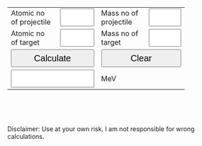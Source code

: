 <style>
#calc{width:400px;height:250px;}
#btn{width:100%;height:40px;font-size:20px;}
</style>
<form Name="calc">
<table id="calc" border=0>
<tr>
<td colspan=1> Atomic no of projectile</td> 
<td colspan=1><input id="btn" name="displayZproj" onkeypress="return event.charCode >= 48 && event.charCode <= 57" type="text"></td>
<!--<td style="displayZproj:none"><input name="M" type="number"></td>-->
<td colspan=1>Mass no of projectile</td>
<td colspan=1><input id="btn" name="displayAproj" onkeypress="return event.charCode >= 48 && event.charCode <= 57" type="text"></td>
</tr>
<tr>
<td colspan=1>Atomic no of target</td>
<td colspan=1><input id="btn" name="displayZtarget" onkeypress="return event.charCode >= 48 && event.charCode <= 57" type="text"></td>
<td colspan=1>Mass no of target</td>
<td colspan=1><input id="btn" name="displayAtarget" onkeypress="return event.charCode >= 48 && event.charCode <= 57" type="text"></td>
</tr>
<tr>
<td colspan=2><input id="btn" type=button value="Calculate" OnClick="calc.displayCB.value=1.1998*calc.displayZproj.value*calc.displayZtarget.value/(Math.pow(calc.displayAproj.value,1/3)+Math.pow(calc.displayAtarget.value,1/3))"></td>
<td colspan=2><input id="btn" type=button value="Clear" OnClick="calc.displayCB.value=' ',calc.displayZproj.value=' ',calc.displayAproj.value=' ',calc.displayZtarget.value=' ',calc.displayAtarget.value=' '"></td>
</tr>
<tr>
<td colspan=2><input id="btn" name="displayCB" onkeypress="return event.charCode >= 48 && event.charCode <= 57" type="text"></td>
<td colspan=2>MeV</td>
</tr>
</table>
</form>

Disclaimer: Use at your own risk. I am not responsible for wrong calculations.

